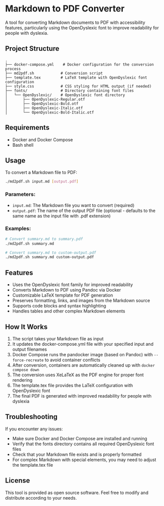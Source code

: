 # Markdown to PDF Converter

A tool for converting Markdown documents to PDF with accessibility features, particularly using the OpenDyslexic font to improve readability for people with dyslexia.

## Project Structure

```
.
├── docker-compose.yml    # Docker configuration for the conversion process
├── md2pdf.sh            # Conversion script
├── template.tex         # LaTeX template with OpenDyslexic font configuration
├── style.css            # CSS styling for HTML output (if needed)
├── fonts/               # Directory containing font files
│   └── OpenDyslexic/    # OpenDyslexic font directory
│       ├── OpenDyslexic-Regular.otf
│       ├── OpenDyslexic-Bold.otf
│       ├── OpenDyslexic-Italic.otf
│       └── OpenDyslexic-Bold-Italic.otf
```

## Requirements

- Docker and Docker Compose
- Bash shell

## Usage

To convert a Markdown file to PDF:

```bash
./md2pdf.sh input.md [output.pdf]
```

### Parameters:

- `input.md`: The Markdown file you want to convert (required)
- `output.pdf`: The name of the output PDF file (optional - defaults to the same name as the input file with .pdf extension)

### Examples:

```bash
# Convert summary.md to summary.pdf
./md2pdf.sh summary.md

# Convert summary.md to custom-output.pdf
./md2pdf.sh summary.md custom-output.pdf
```

## Features

- Uses the OpenDyslexic font family for improved readability
- Converts Markdown to PDF using Pandoc via Docker
- Customizable LaTeX template for PDF generation
- Preserves formatting, links, and images from the Markdown source
- Supports code blocks and syntax highlighting
- Handles tables and other complex Markdown elements

## How It Works

1. The script takes your Markdown file as input
2. It updates the docker-compose.yml file with your specified input and output filenames
3. Docker Compose runs the pandocker image (based on Pandoc) with `--force-recreate` to avoid container conflicts
4. After conversion, containers are automatically cleaned up with `docker compose down`
5. The conversion uses XeLaTeX as the PDF engine for proper font rendering
6. The template.tex file provides the LaTeX configuration with OpenDyslexic font
7. The final PDF is generated with improved readability for people with dyslexia

## Troubleshooting

If you encounter any issues:

- Make sure Docker and Docker Compose are installed and running
- Verify that the fonts directory contains all required OpenDyslexic font files
- Check that your Markdown file exists and is properly formatted
- For complex Markdown with special elements, you may need to adjust the template.tex file

## License

This tool is provided as open source software. Feel free to modify and distribute according to your needs.

